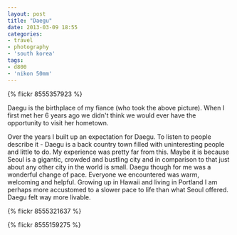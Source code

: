 ```yaml
---
layout: post
title: "Daegu"
date: 2013-03-09 18:55
categories: 
- travel
- photography
- 'south korea'
tags:
- d800
- 'nikon 50mm'
---
```

{% flickr 8555357923 %}

Daegu is the birthplace of my fiance (who took the above picture). When I first met her 6 years ago
we didn't think we would ever have the opportunity to visit her hometown. 

Over the years I built up an expectation for Daegu. To listen to people describe it - Daegu is a back
country town filled with uninteresting people and little to do. My
experience was pretty far from this. Maybe it is because Seoul is a
gigantic, crowded and bustling city and in comparison to that just about any other city in the
world is small. Daegu though for me was a wonderful change of pace.
Everyone we encountered was warm, welcoming and helpful. Growing up in
Hawaii and living in Portland I am perhaps more accustomed to a slower
pace to life than what Seoul offered. Daegu felt way more livable.  

{% flickr 8555321637 %}

{% flickr 8555159275 %}

